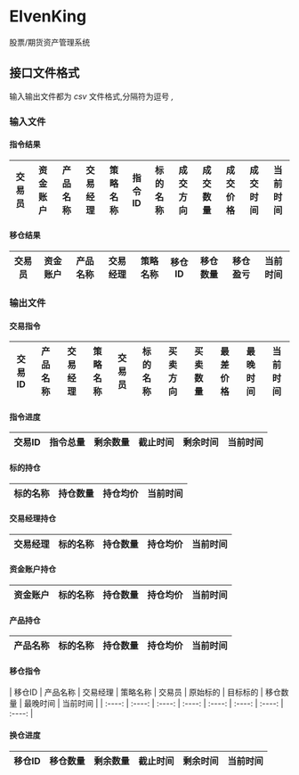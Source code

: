 # ElvenKing
股票/期货资产管理系统

## 接口文件格式
输入输出文件都为 *csv* 文件格式,分隔符为逗号 *,*
### 输入文件
#### 指令结果
| 交易员 | 资金账户 | 产品名称 | 交易经理 | 策略名称| 指令ID | 标的名称 | 成交方向 | 成交数量 | 成交价格 | 成交时间 | 当前时间 |
| :----: | :-----: | :----: | :----: | :----: | :----: | :----: | :----: | :----: | :----: | :----: | :----: |
#### 移仓结果
| 交易员 | 资金账户 | 产品名称 | 交易经理 | 策略名称| 移仓ID | 移仓数量 | 移仓盈亏 | 当前时间 |
| :----: | :-----: | :----: | :----: | :----: | :----: | :----: | :----: | :----: |

### 输出文件
#### 交易指令
| 交易ID | 产品名称 | 交易经理 | 策略名称 | 交易员 | 标的名称 | 买卖方向 | 买卖数量 | 最差价格 | 最晚时间 | 当前时间 |
| :----: | :----: | :----: | :----: | :----: | :----: | :----: | :----: | :----: | :----: | :----: |
#### 指令进度
| 交易ID | 指令总量 | 剩余数量 | 截止时间 | 剩余时间 | 当前时间 |
| :----: | :----: | :----: | :----: | :----: | :----: |
#### 标的持仓
| 标的名称 | 持仓数量 | 持仓均价 | 当前时间 |
| :----: | :----: | :----: | :----: |
#### 交易经理持仓
| 交易经理 | 标的名称 | 持仓数量 | 持仓均价 | 当前时间 |
| :----: | :----: | :----: | :----: | :----: |
#### 资金账户持仓
| 资金账户 | 标的名称 | 持仓数量 | 持仓均价 | 当前时间 |
| :----: | :----: | :----: | :----: | :----: |
#### 产品持仓
| 产品名称 | 标的名称 | 持仓数量 | 持仓均价 | 当前时间 |
| :----: | :----: | :----: | :----: | :----: |
#### 移仓指令
| 移仓ID | 产品名称 | 交易经理 | 策略名称 | 交易员 | 原始标的 | 目标标的 | 移仓数量 | 最晚时间 | 当前时间 |
| :----: | :----: | :----: | :----: | :----: | :----: | :----: | :----: |
#### 换仓进度
| 移仓ID | 移仓数量 | 剩余数量 | 截止时间 | 剩余时间 | 当前时间 |
| :----: | :----: | :----: | :----: | :----: | :----: |

